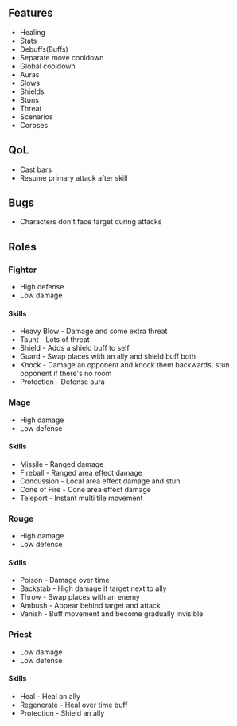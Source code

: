 ## Features
 
* Healing
* Stats
* Debuffs(Buffs)
* Separate move cooldown
* Global cooldown
* Auras
* Slows
* Shields
* Stuns
* Threat
* Scenarios
* Corpses

## QoL

* Cast bars
* Resume primary attack after skill

## Bugs

* Characters don't face target during attacks

## Roles

### Fighter

* High defense
* Low damage

#### Skills

* Heavy Blow - Damage and some extra threat
* Taunt - Lots of threat
* Shield - Adds a shield buff to self
* Guard - Swap places with an ally and shield buff both
* Knock - Damage an opponent and knock them backwards, stun opponent if there's no room
* Protection - Defense aura

### Mage

* High damage
* Low defense

#### Skills

* Missile - Ranged damage
* Fireball - Ranged area effect damage
* Concussion - Local area effect damage and stun
* Cone of Fire - Cone area effect damage
* Teleport - Instant multi tile movement

### Rouge

* High damage
* Low defense

#### Skills

* Poison - Damage over time
* Backstab - High damage if target next to ally
* Throw - Swap places with an enemy
* Ambush - Appear behind target and attack
* Vanish - Buff movement and become gradually invisible

### Priest

* Low damage
* Low defense

#### Skills

* Heal - Heal an ally
* Regenerate - Heal over time buff
* Protection - Shield an ally
